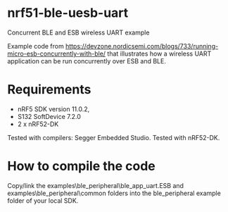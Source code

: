 # nrf51-ble-uesb-uart
Concurrent BLE and ESB wireless UART example

Example code from https://devzone.nordicsemi.com/blogs/733/running-micro-esb-concurrently-with-ble/
that illustrates how a wireless UART application can be run concurrently over ESB and BLE.

# Requirements
- nRF5 SDK version 11.0.2,
- S132 SoftDevice 7.2.0
- 2 x nRF52-DK 

Tested with compilers: Segger Embedded Studio.
Tested with nRF52-DK.

# How to compile the code
Copy/link the examples\ble_peripheral\ble_app_uart.ESB and examples\ble_peripheral\common folders into the ble_peripheral example folder of your local SDK.
